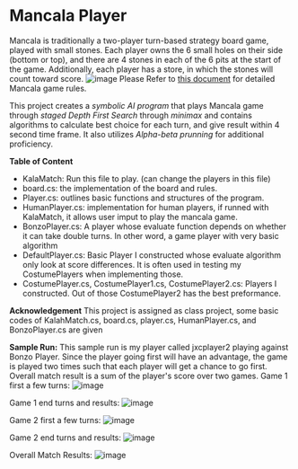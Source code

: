 # Mancala Player

Mancala is traditionally a two-player turn-based strategy board game, played with small stones. 
Each player owns the 6 small holes on their side (bottom or top), and there are 4 stones in each of the 6 pits at the start of the game. Additionally, each player has a store, in which the stones will count toward score.
![image](https://github.com/user-attachments/assets/80ccef14-7089-4066-96ce-336e05847607)
Please Refer to [this document](https://www.scholastic.com/content/dam/teachers/blogs/alycia-zimmerman/migrated-files/mancala_rules.pdf) for detailed Mancala game rules. 

This project creates a *symbolic AI program* that plays Mancala game through *staged Depth First Search* through *minimax* and contains algorithms to calculate best choice for each turn, and give result within 4 second time frame. It also utilizes *Alpha-beta prunning* for additional proficiency. 

**Table of Content**
- KalaMatch: Run this file to play. (can change the players in this file)
- board.cs: the implementation of the board and rules.
- Player.cs: outlines basic functions and structures of the program.
- HumanPlayer.cs: implementation for human players, if runned with KalaMatch, it allows user imput to play the mancala game.
- BonzoPlayer.cs: A player whose evaluate function depends on whether it can take double turns. In other word, a game player with very basic algorithm
- DefaultPlayer.cs: Basic Player I constructed whose evaluate algorithm only look at score differences. It is often used in testing my CostumePlayers when implementing those.
- CostumePlayer.cs, CostumePlayer1.cs, CostumePlayer2.cs: Players I constructed. Out of those CostumePlayer2 has the best preformance.

**Acknowledgement**
This project is assigned as class project, some basic codes of KalahMatch.cs, board.cs, player.cs, HumanPlayer.cs, and BonzoPlayer.cs are given

**Sample Run:**
This sample run is my player called jxcplayer2 playing against Bonzo Player. Since the player going first will have an advantage, the game is played two times such that each player will get a chance to go first. Overall match result is a sum of the player's score over two games.
Game 1 first a few turns: 
![image](https://github.com/user-attachments/assets/768e4f83-b8e8-42c1-a8ae-63baeae7900a)

Game 1 end turns and results: 
![image](https://github.com/user-attachments/assets/30a66e00-d176-472c-b2ec-e6cc25c6c6b4)

Game 2 first a few turns:
![image](https://github.com/user-attachments/assets/8db47068-acb4-43d2-9bb2-fc615fa558dc)

Game 2 end turns and results: 
![image](https://github.com/user-attachments/assets/d65e6033-fe58-478b-8baa-0fda912b058a)

Overall Match Results: 
![image](https://github.com/user-attachments/assets/9ad23745-ae21-43e0-9c7b-c50c3c70a5a2)


